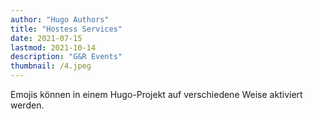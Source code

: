 ```yaml
---
author: "Hugo Authors"
title: "Hostess Services"
date: 2021-07-15
lastmod: 2021-10-14
description: "G&R Events"
thumbnail: /4.jpeg
---
```


Emojis können in einem Hugo-Projekt auf verschiedene Weise aktiviert werden.

<!--more-->

